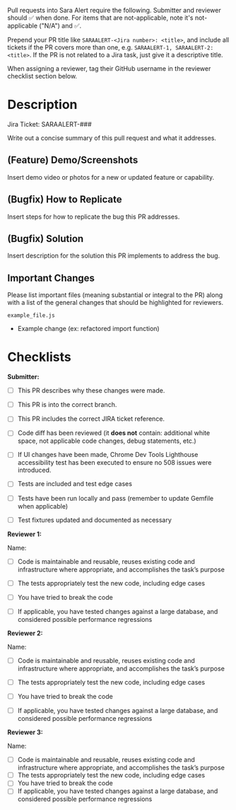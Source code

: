 Pull requests into Sara Alert require the following. Submitter and reviewer should :white_check_mark: when done. For items that are not-applicable, note it's not-applicable ("N/A") and :white_check_mark:.

Prepend your PR title like `SARAALERT-<Jira number>: <title>`, and include all tickets if the PR covers more than one, e.g. `SARAALERT-1, SARAALERT-2: <title>`. If the PR is not related to a Jira task, just give it a descriptive title.

When assigning a reviewer, tag their GitHub username in the reviewer checklist section below.


# Description
Jira Ticket: SARAALERT-###

Write out a concise summary of this pull request and what it addresses.

## (Feature) Demo/Screenshots
Insert demo video or photos for a new or updated feature or capability.

## (Bugfix) How to Replicate
Insert steps for how to replicate the bug this PR addresses.

## (Bugfix) Solution
Insert description for the solution this PR implements to address the bug.

## Important Changes
Please list important files (meaning substantial or integral to the PR) along with a list of the general changes that should be highlighted for reviewers.

`example_file.js`
- Example change (ex: refactored import function)


# Checklists

**Submitter:**
- [ ] This PR describes why these changes were made.
- [ ] This PR is into the correct branch.
- [ ] This PR includes the correct JIRA ticket reference.
- [ ] Code diff has been reviewed (it **does not** contain: additional white space, not applicable code changes, debug statements, etc.)
- [ ] If UI changes have been made, Chrome Dev Tools Lighthouse accessibility test has been executed to ensure no 508 issues were introduced.
- [ ] Tests are included and test edge cases
- [ ] Tests have been run locally and pass (remember to update Gemfile when applicable)
- [ ] Test fixtures updated and documented as necessary


**Reviewer 1:**

Name:
- [ ] Code is maintainable and reusable, reuses existing code and infrastructure where appropriate, and accomplishes the task’s purpose
- [ ] The tests appropriately test the new code, including edge cases
- [ ] You have tried to break the code
- [ ] If applicable, you have tested changes against a large database, and considered possible performance regressions


**Reviewer 2:**

Name:
- [ ] Code is maintainable and reusable, reuses existing code and infrastructure where appropriate, and accomplishes the task’s purpose
- [ ] The tests appropriately test the new code, including edge cases
- [ ] You have tried to break the code
- [ ] If applicable, you have tested changes against a large database, and considered possible performance regressions


**Reviewer 3:**

Name:
- [ ] Code is maintainable and reusable, reuses existing code and infrastructure where appropriate, and accomplishes the task’s purpose
- [ ] The tests appropriately test the new code, including edge cases
- [ ] You have tried to break the code
- [ ] If applicable, you have tested changes against a large database, and considered possible performance regressions
